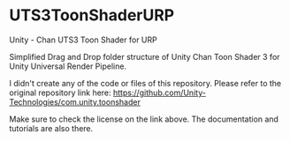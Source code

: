 # UTS3ToonShaderURP
 Unity - Chan UTS3 Toon Shader for URP
 
 Simplified Drag and Drop folder structure of Unity Chan Toon Shader 3 for Unity Universal Render Pipeline.
 
 I didn't create any of the code or files of this repository.
 Please refer to the original repository link here: https://github.com/Unity-Technologies/com.unity.toonshader
 
 Make sure to check the license on the link above. The documentation and tutorials are also there.

